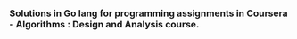 ### Solutions in Go lang for programming assignments in Coursera - Algorithms : Design and Analysis course.
